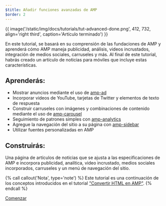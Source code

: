 ```yaml
---
$title: Añadir funciones avanzadas de AMP
$order: 2
---
```


{{ image('/static/img/docs/tutorials/tut-advanced-done.png', 412, 732, align='right third', caption='Artículo terminado') }}


En este tutorial, se basará en su comprensión de las fundaciones de AMP y aprenderá cómo AMP maneja publicidad, análisis, videos incrustados, integración de medios sociales, carruseles y más. Al final de este tutorial, habrás creado un artículo de noticias para móviles que incluye estas características.

## Aprenderás:

- Mostrar anuncios mediante el uso de [amp-ad](/docs/reference/components/amp-ad.html)
- Incorporar videos de YouTube, tarjetas de Twitter y elementos de texto de respuesta
- Construir carruseles con imágenes y combinaciones de contenido mediante el uso de [amp-carousel](/docs/reference/components/amp-carousel.html)
- Seguimiento de patrones simples con [amp-analytics](/docs/reference/components/amp-analytics.html)
- Agregue la navegación del sitio a su página con [amp-sidebar](/docs/reference/components/amp-sidebar.html)
- Utilizar fuentes personalizadas en AMP

## Construirás:

Una página de artículos de noticias que se ajusta a las especificaciones de AMP e incorpora publicidad, analítica, video incrustado, medios sociales incorporados, carruseles y un menú de navegación del sitio.

{% call callout('Nota', type='note') %}
Este tutorial es una continuación de los conceptos introducidos en el tutorial ["Convertir HTML en AMP"](/es/docs/tutorials/converting.html). 
{% endcall %}

<div class="start-button">
<a class="button" href="/es/docs/tutorials/add_advanced/setting_up.html"><span class="arrow-next">Comenzar</span></a>
</div>
